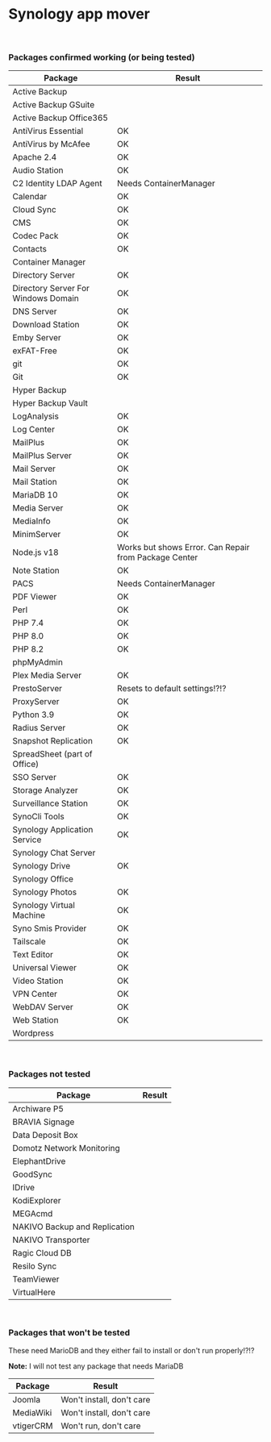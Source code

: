 # Synology app mover 

<br>

### Packages confirmed working (or being tested)

| Package | Result |
|---------|--------|
| Active Backup |  |
| Active Backup GSuite |  |
| Active Backup Office365 |  |
| AntiVirus Essential | OK |
| AntiVirus by McAfee | OK |
| Apache 2.4 | OK |
| Audio Station | OK |	
| C2 Identity LDAP Agent | Needs ContainerManager |
| Calendar | OK |
| Cloud Sync | OK |
| CMS | OK |
| Codec Pack | OK |
| Contacts | OK |
| Container Manager |  |
| Directory Server | OK |
| Directory Server For Windows Domain | OK |
| DNS Server | OK |
| Download Station | OK |
| Emby Server | OK |
| exFAT-Free | OK |
| git | OK |
| Git | OK |
| Hyper Backup |  |
| Hyper Backup Vault |  |
| LogAnalysis | OK |
| Log Center | OK |
| MailPlus | OK |
| MailPlus Server | OK |
| Mail Server | OK |
| Mail Station | OK |
| MariaDB 10 | OK |
| Media Server | OK |
| MediaInfo | OK |
| MinimServer | OK |
| Node.js v18 | Works but shows Error. Can Repair from Package Center |
| Note Station | OK |
| PACS | Needs ContainerManager |
| PDF Viewer | OK |
| Perl | OK |
| PHP 7.4 | OK |
| PHP 8.0 | OK |
| PHP 8.2 | OK |
| phpMyAdmin |  |
| Plex Media Server | OK |
| PrestoServer | Resets to default settings!?!? |
| ProxyServer | OK |
| Python 3.9 | OK |
| Radius Server | OK |
| Snapshot Replication | OK |
| SpreadSheet (part of Office) |  |
| SSO Server | OK |
| Storage Analyzer | OK |
| Surveillance Station | OK |
| SynoCli Tools | OK |
| Synology Application Service | OK |
| Synology Chat Server |  |
| Synology Drive | OK |
| Synology Office |  |
| Synology Photos | OK |
| Synology Virtual Machine | OK |
| Syno Smis Provider | OK |
| Tailscale | OK |
| Text Editor | OK |
| Universal Viewer | OK |
| Video Station | OK |
| VPN Center | OK |
| WebDAV Server | OK |
| Web Station | OK |
| Wordpress |  |

<br>

### Packages not tested

| Package | Result |
|---------|--------|
| Archiware P5 |  |
| BRAVIA Signage |  |
| Data Deposit Box |  |
| Domotz Network Monitoring |  |
| ElephantDrive |  |
| GoodSync |  |
| IDrive |  |
| KodiExplorer |  |
| MEGAcmd |  |
| NAKIVO Backup and Replication |  |
| NAKIVO Transporter |  |
| Ragic Cloud DB |  |
| Resilo Sync |  |
| TeamViewer |  |
| VirtualHere |  |

<br>

### Packages that won't be tested

These need MarioDB and they either fail to install or don't run properly!?!?

**Note:** I will not test any package that needs MariaDB

| Package | Result |
|---------|--------|
| Joomla | Won't install, don't care |
| MediaWiki | Won't install, don't care |
| vtigerCRM | Won't run, don't care |

